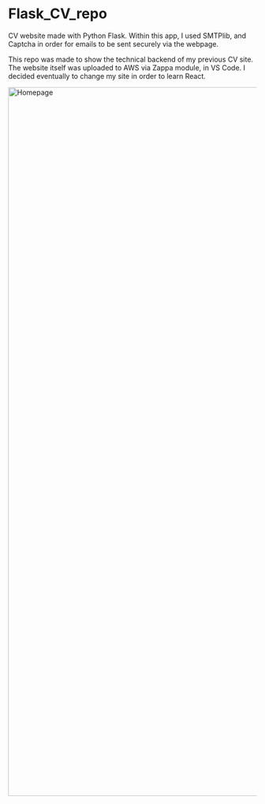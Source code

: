 # Flask_CV_repo
CV website made with Python Flask. Within this app, I used SMTPlib, and Captcha in order for emails to be sent securely via the webpage.

This repo was made to show the technical backend of my previous CV site. 
The website itself was uploaded to AWS via Zappa module, in VS Code. I decided eventually to change my site in order to learn React.

<img width="1436" alt="Homepage" src="https://user-images.githubusercontent.com/56833060/92333742-c4b60f00-f07f-11ea-977f-3efc36610c1e.png">
